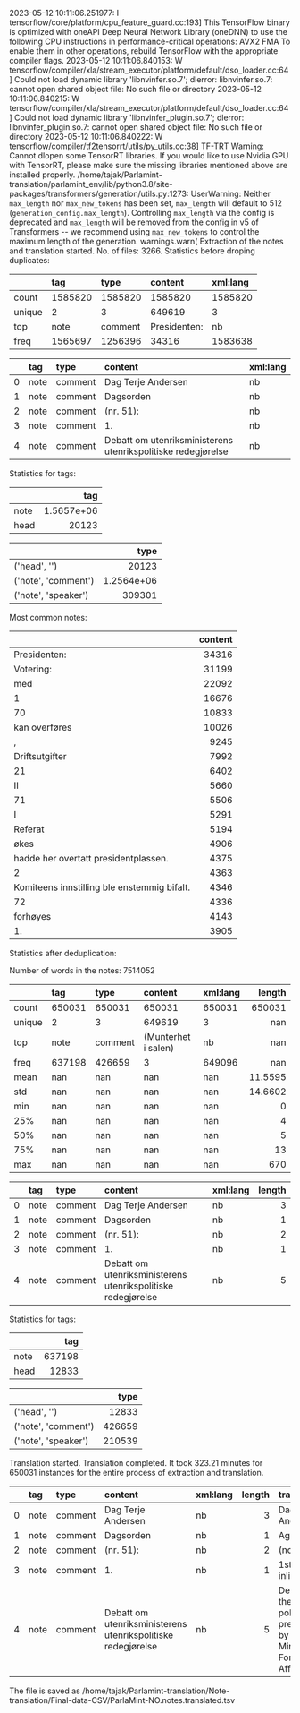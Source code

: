 2023-05-12 10:11:06.251977: I tensorflow/core/platform/cpu_feature_guard.cc:193] This TensorFlow binary is optimized with oneAPI Deep Neural Network Library (oneDNN) to use the following CPU instructions in performance-critical operations:  AVX2 FMA
To enable them in other operations, rebuild TensorFlow with the appropriate compiler flags.
2023-05-12 10:11:06.840153: W tensorflow/compiler/xla/stream_executor/platform/default/dso_loader.cc:64] Could not load dynamic library 'libnvinfer.so.7'; dlerror: libnvinfer.so.7: cannot open shared object file: No such file or directory
2023-05-12 10:11:06.840215: W tensorflow/compiler/xla/stream_executor/platform/default/dso_loader.cc:64] Could not load dynamic library 'libnvinfer_plugin.so.7'; dlerror: libnvinfer_plugin.so.7: cannot open shared object file: No such file or directory
2023-05-12 10:11:06.840222: W tensorflow/compiler/tf2tensorrt/utils/py_utils.cc:38] TF-TRT Warning: Cannot dlopen some TensorRT libraries. If you would like to use Nvidia GPU with TensorRT, please make sure the missing libraries mentioned above are installed properly.
/home/tajak/Parlamint-translation/parlamint_env/lib/python3.8/site-packages/transformers/generation/utils.py:1273: UserWarning: Neither `max_length` nor `max_new_tokens` has been set, `max_length` will default to 512 (`generation_config.max_length`). Controlling `max_length` via the config is deprecated and `max_length` will be removed from the config in v5 of Transformers -- we recommend using `max_new_tokens` to control the maximum length of the generation.
  warnings.warn(
Extraction of the notes and translation started.
No. of files: 3266.
Statistics before droping duplicates:



|        | tag     | type    | content      | xml:lang   |
|:-------|:--------|:--------|:-------------|:-----------|
| count  | 1585820 | 1585820 | 1585820      | 1585820    |
| unique | 2       | 3       | 649619       | 3          |
| top    | note    | comment | Presidenten: | nb         |
| freq   | 1565697 | 1256396 | 34316        | 1583638    |


|    | tag   | type    | content                                                      | xml:lang   |
|---:|:------|:--------|:-------------------------------------------------------------|:-----------|
|  0 | note  | comment | Dag Terje Andersen                                           | nb         |
|  1 | note  | comment | Dagsorden                                                    | nb         |
|  2 | note  | comment | (nr. 51):                                                    | nb         |
|  3 | note  | comment | 1.                                                           | nb         |
|  4 | note  | comment | Debatt om utenriksministerens utenrikspolitiske redegjørelse | nb         |


Statistics for tags:

|      |            tag |
|:-----|---------------:|
| note |     1.5657e+06 |
| head | 20123          |


|                     |            type |
|:--------------------|----------------:|
| ('head', '')        |  20123          |
| ('note', 'comment') |      1.2564e+06 |
| ('note', 'speaker') | 309301          |
Most common notes:

|                                             |   content |
|:--------------------------------------------|----------:|
| Presidenten:                                |     34316 |
| Votering:                                   |     31199 |
| med                                         |     22092 |
| 1                                           |     16676 |
| 70                                          |     10833 |
| kan overføres                               |     10026 |
| ,                                           |      9245 |
| Driftsutgifter                              |      7992 |
| 21                                          |      6402 |
| II                                          |      5660 |
| 71                                          |      5506 |
| I                                           |      5291 |
| Referat                                     |      5194 |
| økes                                        |      4906 |
| hadde her overtatt presidentplassen.        |      4375 |
| 2                                           |      4363 |
| Komiteens innstilling ble enstemmig bifalt. |      4346 |
| 72                                          |      4336 |
| forhøyes                                    |      4143 |
| 1.                                          |      3905 |
Statistics after deduplication:

Number of words in the notes: 7514052

|        | tag    | type    | content             | xml:lang   |      length |
|:-------|:-------|:--------|:--------------------|:-----------|------------:|
| count  | 650031 | 650031  | 650031              | 650031     | 650031      |
| unique | 2      | 3       | 649619              | 3          |    nan      |
| top    | note   | comment | (Munterhet i salen) | nb         |    nan      |
| freq   | 637198 | 426659  | 3                   | 649096     |    nan      |
| mean   | nan    | nan     | nan                 | nan        |     11.5595 |
| std    | nan    | nan     | nan                 | nan        |     14.6602 |
| min    | nan    | nan     | nan                 | nan        |      0      |
| 25%    | nan    | nan     | nan                 | nan        |      4      |
| 50%    | nan    | nan     | nan                 | nan        |      5      |
| 75%    | nan    | nan     | nan                 | nan        |     13      |
| max    | nan    | nan     | nan                 | nan        |    670      |


|    | tag   | type    | content                                                      | xml:lang   |   length |
|---:|:------|:--------|:-------------------------------------------------------------|:-----------|---------:|
|  0 | note  | comment | Dag Terje Andersen                                           | nb         |        3 |
|  1 | note  | comment | Dagsorden                                                    | nb         |        1 |
|  2 | note  | comment | (nr. 51):                                                    | nb         |        2 |
|  3 | note  | comment | 1.                                                           | nb         |        1 |
|  4 | note  | comment | Debatt om utenriksministerens utenrikspolitiske redegjørelse | nb         |        5 |


Statistics for tags:

|      |    tag |
|:-----|-------:|
| note | 637198 |
| head |  12833 |


|                     |   type |
|:--------------------|-------:|
| ('head', '')        |  12833 |
| ('note', 'comment') | 426659 |
| ('note', 'speaker') | 210539 |

Translation started.
Translation completed. It took 323.21 minutes for 650031 instances for the entire process of extraction and translation.

|    | tag   | type    | content                                                      | xml:lang   |   length | translation                                                                   | corpus   |
|---:|:------|:--------|:-------------------------------------------------------------|:-----------|---------:|:------------------------------------------------------------------------------|:---------|
|  0 | note  | comment | Dag Terje Andersen                                           | nb         |        3 | Dag Terje Andersen                                                            | NO       |
|  1 | note  | comment | Dagsorden                                                    | nb         |        1 | Agenda                                                                        | NO       |
|  2 | note  | comment | (nr. 51):                                                    | nb         |        2 | (no 51):                                                                      | NO       |
|  3 | note  | comment | 1.                                                           | nb         |        1 | 1st@item: inlistbox                                                           | NO       |
|  4 | note  | comment | Debatt om utenriksministerens utenrikspolitiske redegjørelse | nb         |        5 | Debate on the foreign policy presentation by the Minister for Foreign Affairs | NO       |




The file is saved as /home/tajak/Parlamint-translation/Note-translation/Final-data-CSV/ParlaMint-NO.notes.translated.tsv
